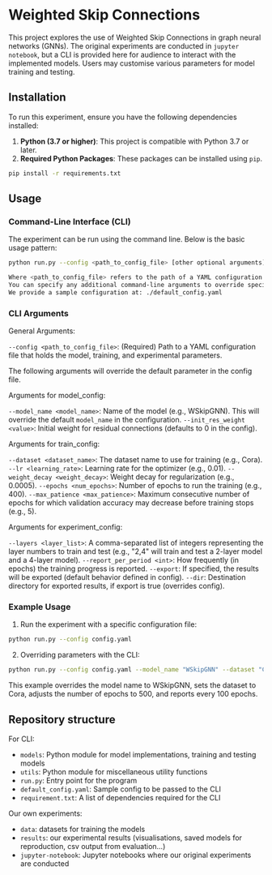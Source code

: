 # Weighted Skip Connections

This project explores the use of Weighted Skip Connections in graph neural networks (GNNs).
The original experiments are conducted in `jupyter notebook`, but a CLI is provided here for audience to interact with the implemented models.
Users may customise various parameters for model training and testing.

## Installation

To run this experiment, ensure you have the following dependencies installed:

1. **Python (3.7 or higher)**: This project is compatible with Python 3.7 or later.
2. **Required Python Packages**: These packages can be installed using `pip`.

```bash
pip install -r requirements.txt
```

## Usage

### Command-Line Interface (CLI)

The experiment can be run using the command line. 
Below is the basic usage pattern:

```bash
python run.py --config <path_to_config_file> [other optional arguments]

Where <path_to_config_file> refers to the path of a YAML configuration file containing default parameters. 
You can specify any additional command-line arguments to override specific configurations.
We provide a sample configuration at: ./default_config.yaml
```

### CLI Arguments

General Arguments:

`--config <path_to_config_file>`: (Required) Path to a YAML configuration file that holds the model, training, and experimental parameters.

The following arguments will override the default parameter in the config file.

Arguments for model_config:

`--model_name <model_name>`: Name of the model (e.g., WSkipGNN). This will override the default `model_name` in the configuration.
`--init_res_weight <value>`: Initial weight for residual connections (defaults to 0 in the config).

Arguments for train_config:

`--dataset <dataset_name>`: The dataset name to use for training (e.g., Cora). 
`--lr <learning_rate>`: Learning rate for the optimizer (e.g., 0.01). 
`--weight_decay <weight_decay>`: Weight decay for regularization (e.g., 0.0005).
`--epochs <num_epochs>`: Number of epochs to run the training (e.g., 400).
`--max_patience <max_patience>`: Maximum consecutive number of epochs for which validation accuracy may decrease before training stops (e.g., 5).

Arguments for experiment_config:

`--layers <layer_list>`: A comma-separated list of integers representing the layer numbers to train and test (e.g., "2,4" will train and test a 2-layer model and a 4-layer model).
`--report_per_period <int>`: How frequently (in epochs) the training progress is reported.
`--export`: If specified, the results will be exported (default behavior defined in config).
`--dir`: Destination directory for exported results, if export is true (overrides config).


### Example Usage
1. Run the experiment with a specific configuration file:

```bash
python run.py --config config.yaml
```

2. Overriding parameters with the CLI:

```bash
python run.py --config config.yaml --model_name "WSkipGNN" --dataset "Cora" --epochs 500 --report_per_period 100
```

This example overrides the model name to WSkipGNN, sets the dataset to Cora, adjusts the number of epochs to 500, and reports every 100 epochs.


## Repository structure

For CLI:

- `models`: Python module for model implementations, training and testing models
- `utils`: Python module for miscellaneous utility functions
- `run.py`: Entry point for the program
- `default_config.yaml`: Sample config to be passed to the CLI
- `requirement.txt`: A list of dependencies required for the CLI

Our own experiments:

- `data`: datasets for training the models
- `results`: our experimental results (visualisations, saved models for reproduction, csv output from evaluation...)
- `jupyter-notebook`: Jupyter notebooks where our original experiments are conducted
